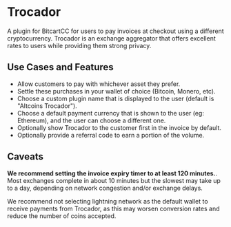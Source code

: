 # Trocador

A plugin for BitcartCC for users to pay invoices at checkout using a different cryptocurrency. Trocador is an exchange aggregator that offers excellent rates to users while providing them strong privacy.

## Use Cases and Features

* Allow customers to pay with whichever asset they prefer.
* Settle these purchases in your wallet of choice (Bitcoin, Monero, etc).
* Choose a custom plugin name that is displayed to the user (default is "Altcoins Trocador").
* Choose a default payment currency that is shown to the user (eg: Ethereum), and the user can choose a different one.
* Optionally show Trocador to the customer first in the invoice by default.
* Optionally provide a referral code to earn a portion of the volume.

## Caveats

**We recommend setting the invoice expiry timer to at least 120 minutes.**. Most exchanges complete in about 10 minutes but the slowest may take up to a day, depending on network congestion and/or exchange delays.

We recommend not selecting lightning network as the default wallet to receive payments from Trocador, as this may worsen conversion rates and reduce the number of coins accepted.

<!-- ## How to activate -->

<!-- In the server dashboard, click on "Manage Plugins", then click the "Install" button after Trocador. -->
